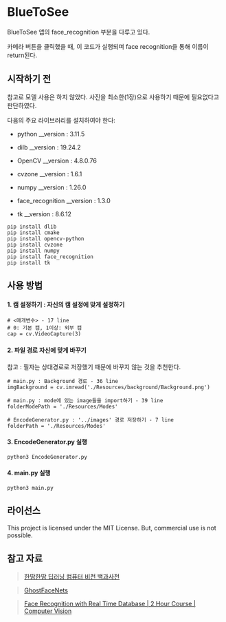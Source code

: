 # BlueToSee
BlueToSee 앱의 face_recognition 부분을 다루고 있다. 

카메라 버튼을 클릭했을 때, 이 코드가 실행되며 face recognition을 통해 이름이 return된다.

## 시작하기 전
참고로 모델 사용은 하지 않았다. 사진을 최소한(1장)으로 사용하기 때문에 필요없다고 판단하였다.


다음의 주요 라이브러리를 설치하여야 한다:

- python           __version : 3.11.5

- dilb             __version : 19.24.2
- OpenCV           __version : 4.8.0.76
- cvzone           __version : 1.6.1
- numpy            __version : 1.26.0
- face_recognition __version : 1.3.0
- tk               __version : 8.6.12 

```
pip install dlib
pip install cmake
pip install opencv-python
pip install cvzone
pip install numpy
pip install face_recognition
pip install tk
```

## 사용 방법
#### 1. 캠 설정하기 : 자신의 캠 설정에 맞게 설정하기
```
# <매개변수> - 17 line
# 0: 기본 캠, 1이상: 외부 캠
cap = cv.VideoCapture(3)
```

#### 2. 파일 경로 자신에 맞게 바꾸기

참고 :  필자는 상대경로로 저장했기 때문에 바꾸지 않는 것을 추천한다.

```
# main.py : Background 경로 - 36 line
imgBackground = cv.imread('./Resources/background/Background.png')

# main.py : mode에 있는 image들을 import하기 - 39 line
folderModePath = './Resources/Modes'

# EncodeGenerator.py : '../images' 경로 저장하기 - 7 line
folderPath = './Resources/Modes'
```

#### 3. EncodeGenerator.py 실행
```
python3 EncodeGenerator.py
```

#### 4. main.py 실행
```
python3 main.py
```

## 라이선스
This project is licensed under the MIT License.
But, commercial use is not possible.

## 참고 자료
> [한땀한땀 딥러닝 컴퓨터 비전 백과사전](https://wikidocs.net/151311)

> [GhostFaceNets](https://github.com/HamadYA/GhostFaceNets)

> [Face Recognition with Real Time Database | 2 Hour Course | Computer Vision](https://www.youtube.com/watch?v=iBomaK2ARyI&ab_channel=Murtaza%27sWorkshop-RoboticsandAI)
